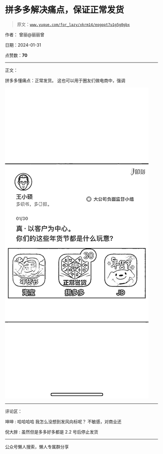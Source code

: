 # 拼多多解决痛点，保证正常发货

> 原文：[`www.yuque.com/for_lazy/xkrm14/eogopt7u1g5g0gbx`](https://www.yuque.com/for_lazy/xkrm14/eogopt7u1g5g0gbx)

作者： 曾丽@丽丽曾

日期：2024-01-31

点赞数：**70**

* * *

正文：

拼多多懂痛点：正常发货。 这也可以用于圈友们做电商中，强调

![](img/a3e9c860af329bd9d37ba55b40af590d.png)

* * *

评论区：

坤坤 : 哈哈哈哈 我怎么没想到发风向标呢？ 不敏感，对商业还

倪大胖 : 虽然但是多多好多都是 2.2 号后停止发货

* * *

公众号懒人搜索，懒人专属群分享